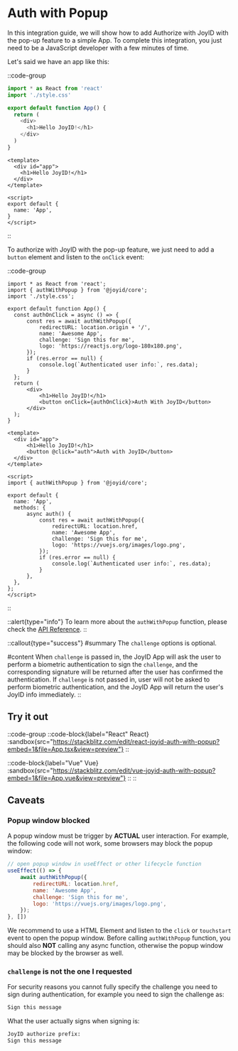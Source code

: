 # Auth with Popup

In this integration guide, we will show how to add Authorize with JoyID with the pop-up feature to a simple App. To complete this integration, you just need to be a JavaScript developer with a few minutes of time.

Let's said we have an app like this:

::code-group

```js [React]
import * as React from 'react'
import './style.css'

export default function App() {
  return (
    <div>
      <h1>Hello JoyID!</h1>
    </div>
  )
}
```

```vue [Vue]
<template>
  <div id="app">
    <h1>Hello JoyID!</h1>
  </div>
</template>

<script>
export default {
  name: 'App',
}
</script>
```

::

To authorize with JoyID with the pop-up feature, we just need to add a `button` element and listen to the `onClick` event:

::code-group

```js{2,6-16,20} [React]
import * as React from 'react';
import { authWithPopup } from '@joyid/core';
import './style.css';

export default function App() {
  const authOnClick = async () => {
      const res = await authWithPopup({
          redirectURL: location.origin + '/',
          name: 'Awesome App',
          challenge: 'Sign this for me',
          logo: 'https://reactjs.org/logo-180x180.png',
      });
      if (res.error == null) {
          console.log(`Authenticated user info:`, res.data);
      }
  };
  return (
      <div>
          <h1>Hello JoyID!</h1>
          <button onClick={authOnClick}>Auth With JoyID</button>
      </div>
  );
}
```

```vue{3,9,14-24} [Vue]
<template>
  <div id="app">
      <h1>Hello JoyID!</h1>
      <button @click="auth">Auth with JoyID</button>
  </div>
</template>

<script>
import { authWithPopup } from '@joyid/core';

export default {
  name: 'App',
  methods: {
      async auth() {
          const res = await authWithPopup({
              redirectURL: location.href,
              name: 'Awesome App',
              challenge: 'Sign this for me',
              logo: 'https://vuejs.org/images/logo.png',
          });
          if (res.error == null) {
              console.log(`Authenticated user info:`, res.data);
          }
      },
  },
};
</script>
```

::

::alert{type="info"}
To learn more about the `authWithPopup` function, please check the [API Reference](/api/core/auth-with-popup).
::

::callout{type="success"}
#summary
The `challenge` options is optional.

#content
When `challenge` is passed in, the JoyID App will ask the user to perform a biometric authentication to sign the `challenge`, and the corresponding signature will be returned after the user has confirmed the authentication. If `challenge` is not passed in, user will not be asked to perform biometric authentication, and the JoyID App will return the user's JoyID info immediately.
::

## Try it out

::code-group
::code-block{label="React" React}
:sandbox{src="https://stackblitz.com/edit/react-joyid-auth-with-popup?embed=1&file=App.tsx&view=preview"}
::

::code-block{label="Vue" Vue}
:sandbox{src="https://stackblitz.com/edit/vue-joyid-auth-with-popup?embed=1&file=App.vue&view=preview"}
::
::

## Caveats

### Popup window blocked

A popup window must be trigger by **ACTUAL** user interaction. For example, the following code will not work, some browsers may block the popup window:

```js
// open popup window in useEffect or other lifecycle function
useEffect(() => {
    await authWithPopup({
        redirectURL: location.href,
        name: 'Awesome App',
        challenge: 'Sign this for me',
        logo: 'https://vuejs.org/images/logo.png',
    });
}, [])
```

We recommend to use a HTML Element and listen to the `click` or `touchstart` event to open the popup window. Before calling `authWithPopup` function, you should also **NOT** calling any async function, otherwise the popup window may be blocked by the browser as well.

### `challenge` is not the one I requested

For security reasons you cannot fully specify the challenge you need to sign during authentication, for example you need to sign the challenge as:

```bash
Sign this message
```

What the user actually signs when signing is:

```bash
JoyID authorize prefix:
Sign this message
```
